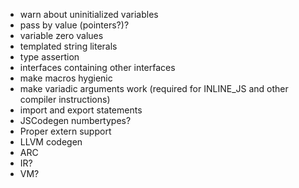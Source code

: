 - warn about uninitialized variables
- pass by value (pointers?)?
- variable zero values
- templated string literals
- type assertion
- interfaces containing other interfaces
- make macros hygienic
- make variadic arguments work (required for INLINE_JS and other compiler instructions)
- import and export statements
- JSCodegen numbertypes?
- Proper extern support
- LLVM codegen
- ARC
- IR?
- VM?

